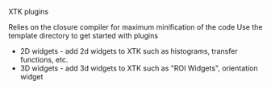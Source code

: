 XTK plugins

Relies on the closure compiler for maximum minification of the code
Use the template directory to get started with plugins

* 2D widgets - add 2d widgets to XTK such as histograms, transfer functions, etc.
* 3D widgets - add 3d widgets to XTK such as "ROI Widgets", orientation widget
